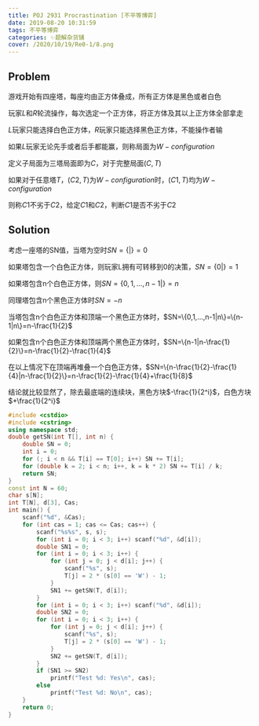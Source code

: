 ```yaml
---
title: POJ 2931 Procrastination [不平等博弈]
date: 2019-08-20 10:31:59
tags: 不平等博弈
categories: ✨题解杂货铺
cover: /2020/10/19/Re0-1/8.png
---
```

## Problem
游戏开始有四座塔，每座均由正方体叠成，所有正方体是黑色或者白色

玩家$L$和$R$轮流操作，每次选定一个正方体，将正方体及其以上正方体全部拿走

$L$玩家只能选择白色正方体，$R$玩家只能选择黑色正方体，不能操作者输

如果$L$玩家无论先手或者后手都能赢，则称局面为$W-configuration$

定义子局面为三塔局面即为$C$，对于完整局面$(C,T)$

如果对于任意塔$T$，$(C2,T)$为$W-configuration$时，$(C1,T)$均为$W-configuration$

则称$C1$不劣于$C2$，给定$C1$和$C2$，判断$C1$是否不劣于$C2$

## Solution
考虑一座塔的SN值，当塔为空时$SN=\{|\}=0$
        
如果塔包含一个白色正方体，则玩家L拥有可转移到$0$的决策，$SN=\{0|\}=1$
        
如果塔包含n个白色正方体，则$SN=\{0,1,…,n-1|\}=n$

同理塔包含n个黑色正方体时$SN=-n$

当塔包含n个白色正方体和顶端一个黑色正方体时，$SN=\{0,1,…,n-1|n\}=\{n-1|n\}=n-\frac{1}{2}$

如果包含n个白色正方体和顶端两个黑色正方体时，$SN=\{n-1|n-\frac{1}{2}\}=n-\frac{1}{2}-\frac{1}{4}$

在以上情况下在顶端再堆叠一个白色正方体，$SN=\{n-\frac{1}{2}-\frac{1}{4}|n-\frac{1}{2}\}=n-\frac{1}{2}-\frac{1}{4}+\frac{1}{8}$

结论就比较显然了，除去最底端的连续块，黑色方块$-\frac{1}{2^i}$，白色方块$+\frac{1}{2^i}$

```cpp
#include <cstdio>
#include <cstring>
using namespace std;
double getSN(int T[], int n) {
    double SN = 0;
	int i = 0;
    for (; i < n && T[i] == T[0]; i++) SN += T[i];
    for (double k = 2; i < n; i++, k = k * 2) SN += T[i] / k;
    return SN;
}
const int N = 60;
char s[N];
int T[N], d[3], Cas;
int main() {
    scanf("%d", &Cas);
    for (int cas = 1; cas <= Cas; cas++) {
        scanf("%s%s", s, s);
        for (int i = 0; i < 3; i++) scanf("%d", &d[i]);
        double SN1 = 0;
        for (int i = 0; i < 3; i++) {
            for (int j = 0; j < d[i]; j++) {
                scanf("%s", s);
                T[j] = 2 * (s[0] == 'W') - 1;
            }
            SN1 += getSN(T, d[i]);
        }
        for (int i = 0; i < 3; i++) scanf("%d", &d[i]);
        double SN2 = 0;
        for (int i = 0; i < 3; i++) {
            for (int j = 0; j < d[i]; j++) {
                scanf("%s", s);
                T[j] = 2 * (s[0] == 'W') - 1;
            }
            SN2 += getSN(T, d[i]);
        }
        if (SN1 >= SN2)
            printf("Test %d: Yes\n", cas);
        else
            printf("Test %d: No\n", cas);
    }
    return 0;
}

```